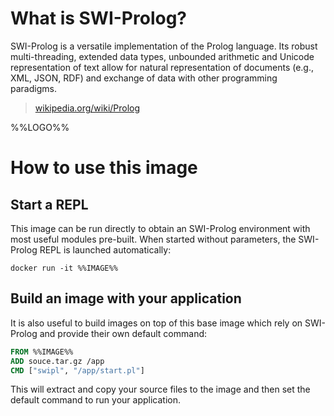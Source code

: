 # What is SWI-Prolog?

SWI-Prolog is a versatile implementation of the Prolog language. Its robust multi-threading, extended data types, unbounded arithmetic and Unicode representation of text allow for natural representation of documents (e.g., XML, JSON, RDF) and exchange of data with other programming paradigms.

> [wikipedia.org/wiki/Prolog](https://en.wikipedia.org/wiki/Prolog)

%%LOGO%%

# How to use this image

## Start a REPL

This image can be run directly to obtain an SWI-Prolog environment with most useful modules pre-built. When started without parameters, the SWI-Prolog REPL is launched automatically:

```console
docker run -it %%IMAGE%% 
```

## Build an image with your application

It is also useful to build images on top of this base image which rely on SWI-Prolog and provide their own default command:

```dockerfile
FROM %%IMAGE%%
ADD souce.tar.gz /app
CMD ["swipl", "/app/start.pl"]
```

This will extract and copy your source files to the image and then set the default command to run your application.
